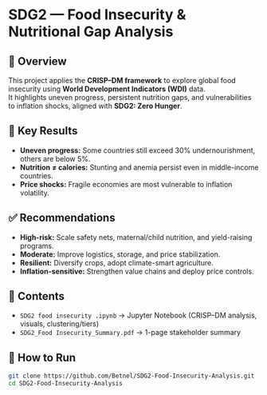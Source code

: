 # SDG2 — Food Insecurity & Nutritional Gap Analysis

## 📌 Overview
This project applies the **CRISP–DM framework** to explore global food insecurity using **World Development Indicators (WDI)** data.  
It highlights uneven progress, persistent nutrition gaps, and vulnerabilities to inflation shocks, aligned with **SDG2: Zero Hunger**.

## 🔑 Key Results
- **Uneven progress:** Some countries still exceed 30% undernourishment, others are below 5%.  
- **Nutrition ≠ calories:** Stunting and anemia persist even in middle-income countries.  
- **Price shocks:** Fragile economies are most vulnerable to inflation volatility.

## ✅ Recommendations
- **High-risk:** Scale safety nets, maternal/child nutrition, and yield-raising programs.  
- **Moderate:** Improve logistics, storage, and price stabilization.  
- **Resilient:** Diversify crops, adopt climate-smart agriculture.  
- **Inflation-sensitive:** Strengthen value chains and deploy price controls.

## 📂 Contents
- `SDG2 food insecurity .ipynb` → Jupyter Notebook (CRISP–DM analysis, visuals, clustering/tiers)  
- `SDG2_Food Insecurity_Summary.pdf` → 1-page stakeholder summary  

## 🚀 How to Run
```bash
git clone https://github.com/Betnel/SDG2-Food-Insecurity-Analysis.git
cd SDG2-Food-Insecurity-Analysis




